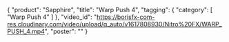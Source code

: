 {
   "product": "Sapphire",
   "title": "Warp Push 4",
   "tagging": {
   "category": [
      "Warp Push 4"
    ]
   },
   "video_id": "https://borisfx-com-res.cloudinary.com/video/upload/q_auto/v1617808930/Nitro%20FX/WARP_PUSH_4.mp4",
   "poster": ""
}
